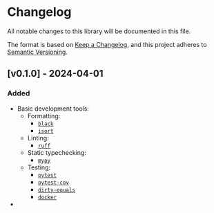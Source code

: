 # Changelog

All notable changes to this library will be documented in this file.

The format is based on [Keep a Changelog](https://keepachangelog.com/en/1.0.0/),
and this project adheres to [Semantic Versioning](https://semver.org/spec/v2.0.0.html).

## [v0.1.0] - 2024-04-01

### Added
- Basic development tools:
  - Formatting:
    - [`black`](https://github.com/psf/black)
    - [`isort`](https://github.com/PyCQA/isort)
  - Linting:
    - [`ruff`](https://github.com/astral-sh/ruff)
  - Static typechecking:
    - [`mypy`](https://github.com/python/mypy)
  - Testing:
    - [`pytest`](https://github.com/pytest-dev/pytest)
    - [`pytest-cov`](https://github.com/pytest-dev/pytest-cov)
    - [`dirty-equals`](https://github.com/samuelcolvin/dirty-equals)
    - [`docker`](https://github.com/docker/docker-py/)
- 
